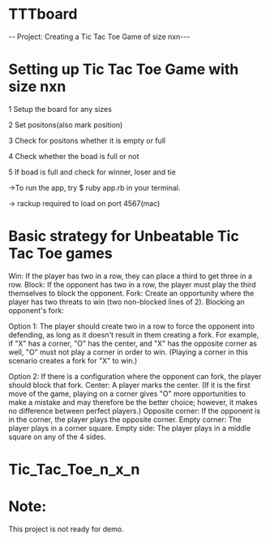 # TTTboard
-- Project: Creating a Tic Tac Toe Game of size nxn---

Setting up Tic Tac Toe Game with size nxn
=======
1 Setup the board for any sizes

2 Set positons(also mark position)

3 Check for positons whether it is empty or full

4 Check whether the boad is full or not

5 If boad is full and check for winner, loser and tie

   ->To run the app, try $ ruby app.rb in your terminal.

   -> rackup required to load on port 4567(mac)

Basic strategy for Unbeatable Tic Tac Toe games
=======
Win: If the player has two in a row, they can place a third to get three in a row.
Block: If the opponent has two in a row, the player must play the third themselves to block the opponent.
Fork: Create an opportunity where the player has two threats to win (two non-blocked lines of 2).
Blocking an opponent's fork:

Option 1: The player should create two in a row to force the opponent into defending, as long as it doesn't result in them creating a fork. For example, if "X" has a corner, "O" has the center, and "X" has the opposite corner as well, "O" must not play a corner in order to win. (Playing a corner in this scenario creates a fork for "X" to win.)

Option 2: If there is a configuration where the opponent can fork, the player should block that fork.
Center: A player marks the center. (If it is the first move of the game, playing on a corner gives "O" more opportunities to make a mistake and may therefore be the better choice; however, it makes no difference between perfect players.)
Opposite corner: If the opponent is in the corner, the player plays the opposite corner.
Empty corner: The player plays in a corner square.
Empty side: The player plays in a middle square on any of the 4 sides.

# Tic_Tac_Toe_n_x_n
Note:
=======
This project is not ready for demo.